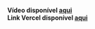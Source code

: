 **Vídeo disponível [aqui](https://drive.google.com/file/d/1K-gNTZIcWaoVA38zStZMQgcTSRIt0CL9/view?usp=sharing)**\
**Link Vercel disponível [aqui](https://backend-crud-practice-theta.vercel.app/)**
